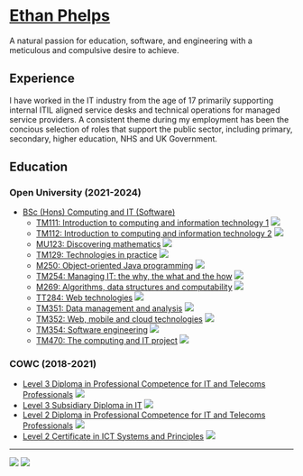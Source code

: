 # [Ethan Phelps](https://felpsey.com)
A natural passion for education, software, and engineering with a meticulous and compulsive desire to achieve.

## Experience
I have worked in the IT industry from the age of 17 primarily supporting internal ITIL aligned service desks and technical operations for managed service providers.
A consistent theme during my employment has been the concious selection of roles that support the public sector, including primary, secondary, higher education, NHS and UK Government.


## Education
### Open University (2021-2024)
- [BSc (Hons) Computing and IT (Software)](https://www.open.ac.uk/courses/computing-it/degrees/bsc-computing-it-software-q62-soft)
  - [TM111: Introduction to computing and information technology 1](https://www.open.ac.uk/courses/qualifications/details/tm111) ![](https://img.shields.io/badge/-Completed-blue)
  - [TM112: Introduction to computing and information technology 2](https://www.open.ac.uk/courses/qualifications/details/tm112) ![](https://img.shields.io/badge/-Completed-blue)
  - [MU123: Discovering mathematics](https://www.open.ac.uk/courses/qualifications/details/mu123) ![](https://img.shields.io/badge/-Completed-blue)
  - [TM129: Technologies in practice](https://www.open.ac.uk/courses/qualifications/details/tm129) ![](https://img.shields.io/badge/-Completed-blue)
  - [M250: Object-oriented Java programming](https://www.open.ac.uk/courses/qualifications/details/m250) ![](https://img.shields.io/badge/-Completed-blue)
  - [TM254: Managing IT: the why, the what and the how](https://www.open.ac.uk/courses/qualifications/details/tm254) ![](https://img.shields.io/badge/-In%20progress-yellow)
  - [M269: Algorithms, data structures and computability](https://www.open.ac.uk/courses/qualifications/details/m269) ![](https://img.shields.io/badge/-Completed-blue)
  - [TT284: Web technologies](https://www.open.ac.uk/courses/qualifications/details/tt284) ![](https://img.shields.io/badge/-Completed-blue)
  - [TM351: Data management and analysis](https://www.open.ac.uk/courses/qualifications/details/tm351) ![](https://img.shields.io/badge/-Enrolled-grey)
  - [TM352: Web, mobile and cloud technologies](https://www.open.ac.uk/courses/qualifications/details/tm352) ![](https://img.shields.io/badge/-Enrolled-grey)
  - [TM354: Software engineering](https://www.open.ac.uk/courses/qualifications/details/tm354) ![](https://img.shields.io/badge/-Enrolled-grey)
  - [TM470: The computing and IT project](https://www.open.ac.uk/courses/qualifications/details/tm470) ![](https://img.shields.io/badge/-Enrolled-grey)

### COWC (2018-2021)
- [Level 3 Diploma in Professional Competence for IT and Telecoms Professionals](https://qualifications.pearson.com/en/qualifications/btec-international-level-3/it.html#%2Ftab-Diploma) ![](https://img.shields.io/badge/-Completed-blue)
- [Level 3 Subsidiary Diploma in IT](https://qualifications.pearson.com/en/qualifications/btec-international-level-3/it.html#%2Ftab-SubsidiaryDiploma) ![](https://img.shields.io/badge/-Completed-blue)
- [Level 2 Diploma in Professional Competence for IT and Telecoms Professionals](https://qualifications.pearson.com/en/qualifications/btec-international-level-2/information-technology.html#%2Ftab-Diploma) ![](https://img.shields.io/badge/-Completed-blue)
- [Level 2 Certificate in ICT Systems and Principles](https://qualifications.pearson.com/en/qualifications/btec-international-level-2/information-technology.html#%2Ftab-Certificate) ![](https://img.shields.io/badge/-Completed-blue)

<hr>

[![](https://img.shields.io/badge/website-000000?style=for-the-badge&logo=About.me&logoColor=white)](https://felpsey.com)
[![](https://img.shields.io/badge/LinkedIn-0077B5?style=for-the-badge&logo=linkedin&logoColor=white)](https://www.linkedin.com/in/felpsey/)
